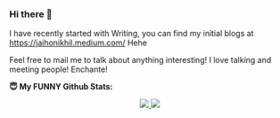 ### Hi there 👋


I have recently started with Writing, you can find my initial blogs at https://jaihonikhil.medium.com/ Hehe 

Feel free to mail me to talk about anything interesting! I love talking and meeting people! Enchante!


<!--
**jaihonikhil/jaihonikhil** is a ✨ _special_ ✨ repository because its `README.md` (this file) appears on your GitHub profile.

Here are some ideas to get you started:

- 🔭 I’m currently working on ...
- 🌱 I’m currently learning ...
- 👯 I’m looking to collaborate on ...
- 🤔 I’m looking for help with ...
- 💬 Ask me about ...
- 📫 How to reach me: ...
- 😄 Pronouns: ...
- ⚡ Fun fact: ...
-->
**😇 <b>My FUNNY Github Stats</b>:**
<br>
<p align = "center">
  <a href="https://github.com/jaihonikhil">
    <img src = "https://github-readme-stats.vercel.app/api?username=jaihonikhil&show_icons=true&theme=radical&line_height=27&include_all_commits=false">
  </a>
  <a href="https://github.com/bislara">
    <img src = "https://github-readme-stats.vercel.app/api/top-langs/?username=jaihonikhil&theme=radical&hide=jupyter%20notebook&layout=compact&langs_count=8">
  </a>
</p>
